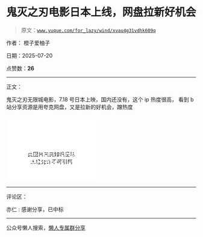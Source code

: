 # 鬼灭之刃电影日本上线，网盘拉新好机会

> 原文：[`www.yuque.com/for_lazy/wind/xvau4g31vdhk609q`](https://www.yuque.com/for_lazy/wind/xvau4g31vdhk609q)

作者： 橙子爱柚子

日期：2025-07-20

点赞数：**26**

* * *

正文：

鬼灭之刃无限城电影，7.18 号日本上映，国内还没有，这个 ip 热度很高， 看到 b 站分享资源是用夸克网盘，又是拉新的好机会，蹭热度

![](img/a7277ee8c97d66afb5d6a1142a257915.png "None")

* * *

评论区：

亦仁 : 感谢分享，已中标

* * *

公众号懒人搜索，[懒人专属群分享](https://lazybook.fun/#/blog/group)
